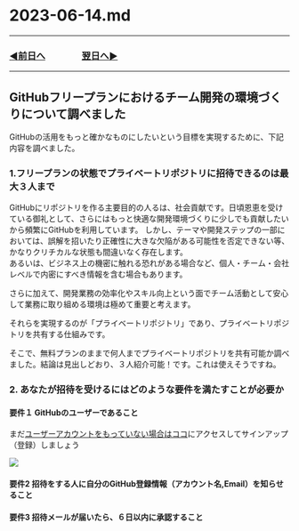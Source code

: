 # 2023-06-14.md

---
### [◀️前日へ](https://github.com/yuasys/chatty-journal/blob/main/2023/06/2023-06-13.md)&emsp;&emsp;&emsp;&emsp;[翌日へ▶️](https://github.com/yuasys/chatty-journal/blob/main/2023/06/2023-06-15.md)
---

## GitHubフリープランにおけるチーム開発の環境づくりについて調べました

GitHubの活用をもっと確かなものにしたいという目標を実現するために、下記内容を調べました。

### 1.フリープランの状態でプライベートリポジトリに招待できるのは最大３人まで

GitHubにリポジトリを作る主要目的の人るは、社会貢献です。日頃恩恵を受けている御礼として、さらにはもっと快適な開発環境づくりに少しでも貢献したいから頻繁にGitHubを利用しています。 
しかし、テーマや開発ステップの一部においては、誤解を招いたり正確性に大きな欠陥がある可能性を否定できない等、かなりクリチカルな状態も間違いなく存在します。  
あるいは、ビジネス上の機密に触れる恐れがある場合など、個人・チーム・会社レベルで内密にすべき情報を含む場合もあります。  

さらに加えて、開発業務の効率化やスキル向上という面でチーム活動として安心して業務に取り組める環境は極めて重要と考えます。   

それらを実現するのが「プライベートリポジトリ」であり、プライベートリポジトリを共有する仕組みです。  

そこで、無料プランのままで何人までプライベートリポジトリを共有可能か調べました。結論は見出しどおり、３人紹介可能！です。これは使えそうですね。

### 2. あなたが招待を受けるにはどのような要件を満たすことが必要か

#### 要件１ GitHubのユーザーであること

まだ[ユーザーアカウントをもっていない場合はココ](http://github.com/)にアクセスしてサインアップ（登録）しましょう  

![](https://hackmd.io/_uploads/B1B6rlvP3.png)

#### 要件2 招待をする人に自分のGitHub登録情報（アカウント名,Email）を知らせること

#### 要件3 招待メールが届いたら、６日以内に承認すること






